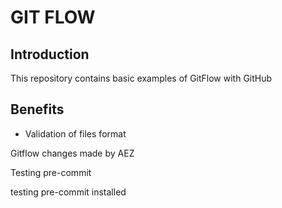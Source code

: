# GIT FLOW

## Introduction

This repository contains basic examples of GitFlow with GitHub

## Benefits

- Validation of files format

Gitflow changes made by AEZ

Testing pre-commit

testing pre-commit installed
